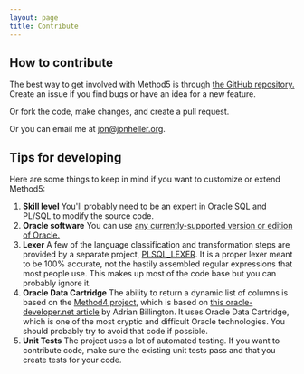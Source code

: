 ```yaml
---
layout: page
title: Contribute
---
```


How to contribute
-----------------

The best way to get involved with Method5 is through [the GitHub repository.](https://github.com/method5/method5/)  Create an issue if you find bugs or have an idea for a new feature.

Or fork the code, make changes, and create a pull request.

Or you can email me at <a href="mailto:jon@jonheller.org?Subject=Method5" target="_top">jon@jonheller.org</a>.

Tips for developing
-------------------

Here are some things to keep in mind if you want to customize or extend Method5:

1. **Skill level** You'll probably need to be an expert in Oracle SQL and PL/SQL to modify the source code.
2. **Oracle software** You can use [any currently-supported version or edition of Oracle.](http://www.oracle.com/technetwork/database/enterprise-edition/downloads/index.html)
3. **Lexer** A few of the language classification and transformation steps are provided by a separate project, [PLSQL_LEXER](https://github.com/method5/plsql_lexer).  It is a proper lexer meant to be 100% accurate, not the hastily assembled regular expressions that most people use.  This makes up most of the code base but you can probably ignore it.
4. **Oracle Data Cartridge** The ability to return a dynamic list of columns is based on the [Method4 project](https://github.com/method5/method4), which is based on [this oracle-developer.net article](http://www.oracle-developer.net/display.php?id=422) by Adrian Billington.  It uses Oracle Data Cartridge, which is one of the most cryptic and difficult Oracle technologies.  You should probably try to avoid that code if possible.
5. **Unit Tests** The project uses a lot of automated testing.  If you want to contribute code, make sure the existing unit tests pass and that you create tests for your code.
